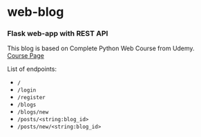 # web-blog

### Flask web-app with REST API

This blog is based on Complete Python Web Course from Udemy.  
[Course Page](https://www.udemy.com/the-complete-python-web-course-learn-by-building-8-apps)

List of endpoints:

- `/`
- `/login`
- `/register`
- `/blogs`
- `/blogs/new`
- `/posts/<string:blog_id>`
- `/posts/new/<string:blog_id>`
